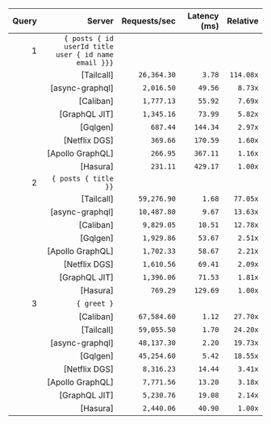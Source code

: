 <!-- PERFORMANCE_RESULTS_START -->

| Query | Server | Requests/sec | Latency (ms) | Relative |
|-------:|--------:|--------------:|--------------:|---------:|
| 1 | `{ posts { id userId title user { id name email }}}` |
|| [Tailcall] | `26,364.30` | `3.78` | `114.08x` |
|| [async-graphql] | `2,016.50` | `49.56` | `8.73x` |
|| [Caliban] | `1,777.13` | `55.92` | `7.69x` |
|| [GraphQL JIT] | `1,345.16` | `73.99` | `5.82x` |
|| [Gqlgen] | `687.44` | `144.34` | `2.97x` |
|| [Netflix DGS] | `369.66` | `170.59` | `1.60x` |
|| [Apollo GraphQL] | `266.95` | `367.11` | `1.16x` |
|| [Hasura] | `231.11` | `429.17` | `1.00x` |
| 2 | `{ posts { title }}` |
|| [Tailcall] | `59,276.90` | `1.68` | `77.05x` |
|| [async-graphql] | `10,487.80` | `9.67` | `13.63x` |
|| [Caliban] | `9,829.05` | `10.51` | `12.78x` |
|| [Gqlgen] | `1,929.86` | `53.67` | `2.51x` |
|| [Apollo GraphQL] | `1,702.33` | `58.67` | `2.21x` |
|| [Netflix DGS] | `1,610.56` | `69.41` | `2.09x` |
|| [GraphQL JIT] | `1,396.06` | `71.53` | `1.81x` |
|| [Hasura] | `769.29` | `129.69` | `1.00x` |
| 3 | `{ greet }` |
|| [Caliban] | `67,584.60` | `1.12` | `27.70x` |
|| [Tailcall] | `59,055.50` | `1.70` | `24.20x` |
|| [async-graphql] | `48,137.30` | `2.20` | `19.73x` |
|| [Gqlgen] | `45,254.60` | `5.42` | `18.55x` |
|| [Netflix DGS] | `8,316.23` | `14.44` | `3.41x` |
|| [Apollo GraphQL] | `7,771.56` | `13.20` | `3.18x` |
|| [GraphQL JIT] | `5,230.76` | `19.08` | `2.14x` |
|| [Hasura] | `2,440.06` | `40.90` | `1.00x` |

<!-- PERFORMANCE_RESULTS_END -->
